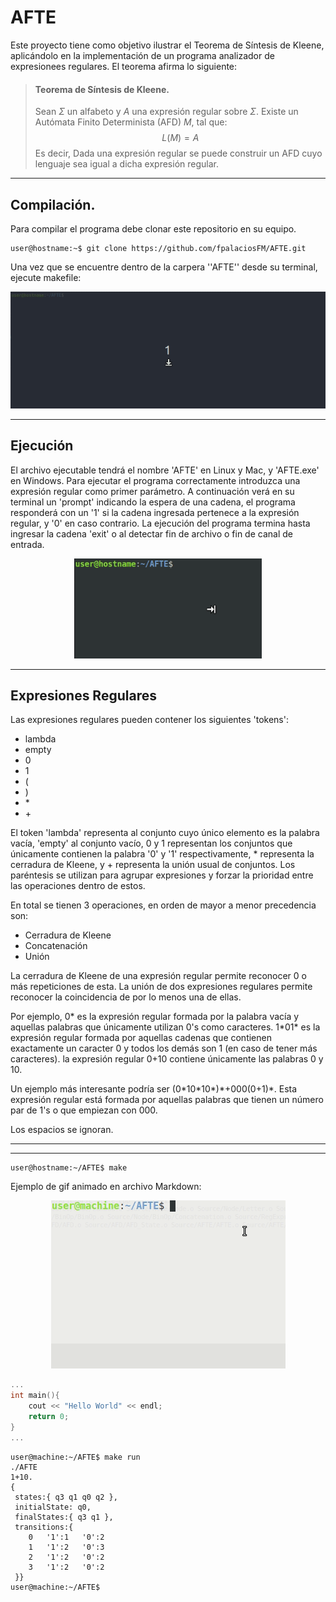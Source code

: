 # AFTE

Este proyecto tiene como objetivo ilustrar el Teorema de Síntesis de Kleene, aplicándolo en la implementación de un programa analizador de expresionees regulares. El teorema afirma lo siguiente:

> #### Teorema de Síntesis de Kleene.
> Sean $\Sigma$ un alfabeto y $A$ una expresión regular sobre $\Sigma$. Existe un Autómata Finito Determinista (AFD) $M$, tal que:
> 	$$ L(M) = A $$
> Es decir, Dada una expresión regular se puede construir un AFD cuyo lenguaje sea igual a dicha expresión regular. 

---

## Compilación.

Para compilar el programa debe clonar este repositorio en su equipo.

```console
user@hostname:~$ git clone https://github.com/fpalaciosFM/AFTE.git 
```

Una vez que se encuentre dentro de la carpera ''AFTE'' desde su terminal, ejecute makefile:

<p align="center">
	<img src="Readme_Source/Peek_Compile.gif">
</p>

---

## Ejecución

El archivo ejecutable tendrá el nombre 'AFTE' en Linux y Mac, y 'AFTE.exe' en Windows. Para ejecutar el programa correctamente introduzca una expresión regular como primer parámetro. A continuación verá en su terminal un 'prompt' indicando la espera de una cadena, el programa responderá con un '1' si la cadena ingresada pertenece a la expresión regular, y '0' en caso contrario. La ejecución del programa termina hasta ingresar la cadena 'exit' o al detectar fin de archivo o fin de canal de entrada.

<p align="center">
	<img src="Readme_Source/Peek_Ejecucion.gif" height=160>
</p>

---

## Expresiones Regulares

Las expresiones regulares pueden contener los siguientes 'tokens':
- lambda
- empty
- 0
- 1
- (
- )
- \*
- \+

El token 'lambda' representa al conjunto cuyo único elemento es la palabra vacía, 'empty' al conjunto vacío, 0 y 1 representan los conjuntos que únicamente contienen la palabra '0' y '1' respectivamente, \* representa la cerradura de Kleene, y \+ representa la unión usual de conjuntos. Los paréntesis se utilizan para agrupar expresiones y forzar la prioridad entre las operaciones dentro de estos.

En total se tienen 3 operaciones, en orden de mayor a menor precedencia son:

- Cerradura de Kleene
- Concatenación
- Unión

La cerradura de Kleene de una expresión regular permite reconocer 0 o más repeticiones de esta.
La unión de dos expresiones regulares permite reconocer la coincidencia de por lo menos una de ellas.

Por ejemplo, 0* es la expresión regular formada por la palabra vacía y aquellas palabras que únicamente utilizan 0's como caracteres.
1\*01\* es la expresión regular formada por aquellas cadenas que contienen exactamente un caracter 0 y todos los demás son 1 (en caso de tener más caracteres).
la expresión regular 0+10 contiene únicamente las palabras 0 y 10.

Un ejemplo más interesante podría ser (0\*10\*10\*)\*+000(0+1)*. Esta expresión regular está formada por aquellas palabras que tienen un número par de 1's o que empiezan con 000.

Los espacios se ignoran.






---
---

```console
user@hostname:~/AFTE$ make
```




Ejemplo de gif animado en archivo Markdown:
<p align="center">
	<img src="Readme_Source/Peek_Example_2.gif">
</p>

```c++
...
int main(){
	cout << "Hello World" << endl;
	return 0;
}
...
```

```console
user@machine:~/AFTE$ make run
./AFTE
1+10.
{
 states:{ q3 q1 q0 q2 },
 initialState: q0,
 finalStates:{ q3 q1 },
 transitions:{
	0	'1':1	'0':2
	1	'1':2	'0':3
	2	'1':2	'0':2
	3	'1':2	'0':2
 }}
user@machine:~/AFTE$ 
```
